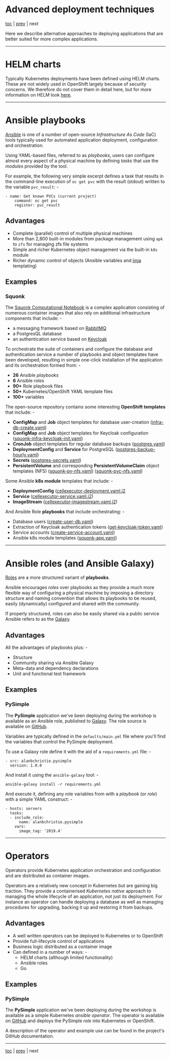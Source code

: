 # Advanced deployment techniques

[toc](../README.md) | [prev](../tutorial-5/README.md) | next

Here we describe alternative approaches to deploying applications that are
better suited for more complex applications.

---

# HELM charts

Typically Kubernetes deployments have been defined using HELM charts.
These are not widely used in OpenShift largely because of security concerns.
We therefore do not cover them in detail here, but for more information on HELM
look [here](https://helm.sh/).

---

# Ansible playbooks

[Ansible] is one of a number of open-source *Infrastructure As Code* (IaC)
tools typically used for automated application deployment, configuration
and orchestration.

Using YAML-based files, referred to as *playbooks*, users can configure almost
every aspect of a physical machine by defining *tasks* that use the *modules*
provided by the tool.

For example, the following very simple excerpt defines a task that results
in the command-line execution of `oc get pvc` with the result (stdout) written
to the variable `pvc_result`: -

    - name: Get known PVCs (current project)
        command: oc get pvc
        register: pvc_result

## Advantages

-   Complete (parallel) control of multiple physical machines 
-   More than 2,800 built-in modules from package management using `apk`
    to `zfs` for managing zfs file systems
-   Simple and richer Kubernetes object management via the built-in `k8s` module
-   Richer dynamic control of objects (Ansible variables and [jinja] templating)

## Examples

### Squonk

The [Squonk Computational Notebook] is a complex application consisting of
numerous container images that also rely on additional infrastructure
components that include: -

-   a messaging framework based on [RabbitMQ]
-   a PostgresQL database
-   an authentication service based on [Keycloak] 

To orchestrate the suite of containers and configure the database and
authentication service a number of playbooks and object templates have been
developed, resulting in simple one-click installation of the application
and its orchestration formed from: -

-   **26** Ansible *playbooks*
-   **6** Ansible *roles*
-   **90+** Role playbook files
-   **50+** Kubernetes/OpenShift YAML template files
-   **100+** variables

The open-source repository contains some interesting **OpenShift templates**
that include: -

-   **ConfigMap** and **Job** object templates for database user-creation
    ([infra-db-create.yaml](https://raw.githubusercontent.com/InformaticsMatters/squonk/master/openshift/ansible/roles/infra/files/infra-db-create.yaml))
-   **ConfigMap** and **Job** object templates for Keycloak configuration
    ([squonk-infra-keycloak-init.yaml](https://raw.githubusercontent.com/InformaticsMatters/squonk/master/openshift/ansible/roles/squonk/files/squonk-infra-keycloak-init.yaml))
-   **CronJob** object templates for regular database backups
    ([postgres.yaml](https://raw.githubusercontent.com/InformaticsMatters/squonk/master/openshift/ansible/roles/infra/files/postgres.yaml)) 
-   **DeploymentConfig** and **Service** for PostgreSQL
    ([postgres-backup-hourly.yaml](https://raw.githubusercontent.com/InformaticsMatters/squonk/master/openshift/ansible/roles/infra/files/postgres-backup-hourly.yaml))
-   **Secrets**
    ([postgres-secrets.yaml](https://raw.githubusercontent.com/InformaticsMatters/squonk/master/openshift/ansible/roles/infra/files/postgres-secrets.yaml))
-   **PersistentVolume** and corresponding **PersistentVolumeClaim** object templates (NFS)
    ([squonk-pv-nfs.yaml](https://raw.githubusercontent.com/InformaticsMatters/squonk/master/openshift/ansible/roles/squonk/files/squonk-pv-nfs.yaml))
    ([squonk-pvc-nfs.yaml](https://github.com/InformaticsMatters/squonk/blob/master/openshift/ansible/roles/squonk/files/squonk-pvc-nfs.yaml))

Some Ansible **k8s module** templates that include: -

-   **DeploymentConfig** ([cellexecutor-deployment.yaml.j2](https://raw.githubusercontent.com/InformaticsMatters/squonk/master/openshift/ansible/roles/squonk/templates/cellexecutor-deployment.yaml.j2]())
-   **Service** ([cellexecutor-service.yaml.j2](https://raw.githubusercontent.com/InformaticsMatters/squonk/master/openshift/ansible/roles/squonk/templates/cellexecutor-service.yaml.j2))
-   **ImageStream** ([cellexecutor-imagestream.yaml.j2](https://raw.githubusercontent.com/InformaticsMatters/squonk/master/openshift/ansible/roles/squonk/templates/cellexecutor-imagestream.yaml.j2))

And Ansible Role **playbooks** that include orchestrating: -

-   Database users
    ([create-user-db.yaml](https://raw.githubusercontent.com/InformaticsMatters/squonk/master/openshift/ansible/roles/infra/tasks/create-user-db.yaml))
-   Extraction of Keycloak authentication tokens
    ([get-keycloak-token.yaml](https://raw.githubusercontent.com/InformaticsMatters/squonk/master/openshift/ansible/roles/infra/tasks/get-keycloak-token.yaml))
-   Service accounts
    ([create-service-account.yaml](https://raw.githubusercontent.com/InformaticsMatters/squonk/master/openshift/ansible/roles/infra/tasks/create-service-account.yaml))
-   Ansible k8s module templates
    ([squonk-app.yaml](https://raw.githubusercontent.com/InformaticsMatters/squonk/master/openshift/ansible/roles/squonk/tasks/squonk-app.yaml))

---

# Ansible roles (and Ansible Galaxy)

[Roles] are a more structured variant of **playbooks**.

Ansible encourages *roles* over playbooks as they provide a much more flexible
way of configuring a physical machine by imposing a directory structure and
naming convention that allows its playbooks to be reused, easily (dynamically)
configured and shared with the community.

If properly structured, roles can also be easily shared via a public service
Ansible refers to as the [Galaxy].

## Advantages

All the advantages of playbooks plus: -

-   Structure
-   Community sharing via Ansible Galaxy
-   Meta-data and dependency declarations
-   Unit and functional test framework
 
## Examples

### PySimple

The **PySimple** application we've been deploying during the workshop is
available as an Ansible role, published to [Galaxy]. The role source is
available on [GitHub](https://github.com/alanbchristie/ansible-role-PySimple).

Variables are typically defined in the `defaults/main.yml` file where you'll
find the variables that control the PySimple deployment.

To use a Galaxy role define it with the aid of a `requirements.yml`
file: -

    - src: alanbchristie.pysimple
      version: 1.0.0

And install it using the `ansible-galaxy` tool: -

    ansible-galaxy install -r requirements.yml
    
And execute it, defining any role variables from with a *playbook*
(or *role*) with a simple YAML construct: -

    - hosts: servers
      tasks:
      - include_role:
          name: alanbchristie.pysimple
        vars:
          image_tag: '2019.4'

---
  
# Operators

Operators provide Kubernetes application orchestration and configuration and
are distributed as container images.

Operators are a relatively new concept in Kubernetes but are gaining big traction.
They provide a containerised *Kubernetes native* approach to managing the whole
lifecycle of an application, not just its deployment. For instance an operator
can handle deploying a database as well as managing procedures for upgrading,
backing it up and restoring it from backups.

## Advantages

-   A well written operators can be deployed to Kubernetes or to OpenShift
-   Provide full-lifecycle control of applications
-   Business logic distributed as a container image
-   Can defined in a number of ways: -
    -   HELM charts (although limited functionality)
    -   Ansible roles
    -   Go

## Examples

### PySimple

The **PySimple** application we've been deploying during the workshop is
available as a simple Kubernetes *ansible operator*. The operator is
available on [GitHub](https://github.com/alanbchristie/ansible-operator-PySimple)
and deploys the PySimple *role* into Kubernetes or OpenShift.
 
A description of the operator and example use can be found in the
project's GitHub documentation.

---

[toc](../README.md) | [prev](../tutorial-5/README.md) | next

[ansible]: https://www.ansible.com/resources/get-started
[galaxy]: https://galaxy.ansible.com
[jinja]: https://palletsprojects.com/p/jinja/
[keycloak]: https://www.keycloak.org
[rabbitmq]: https://www.rabbitmq.com
[roles]: https://docs.ansible.com/ansible/latest/user_guide/playbooks_reuse_roles.html
[squonk computational notebook]: https://squonk.it
